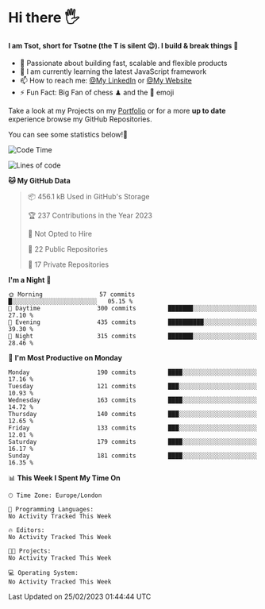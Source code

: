 # Hi there :raised_hand_with_fingers_splayed:
#### I am Tsot, short for Tsotne (the T is silent :wink:). I build & break things :space_invader:
- :telescope: Passionate about building fast, scalable and flexible products
- :seedling: I am currently learning the latest JavaScript framework 
- :mailbox: How to reach me: [@My LinkedIn](https://www.linkedin.com/in/tsotne-gvadzabia/) or [@My Website](https://tsotne.co.uk/contact)
- :zap: Fun Fact: Big Fan of chess ♟ and the 👾 emoji

Take a look at my Projects on my [Portfolio](https://tsotne.co.uk/) or for a more **up to date** experience browse my GitHub Repositories.

You can see some statistics below!:space_invader:
<!--START_SECTION:waka-->
![Code Time](http://img.shields.io/badge/Code%20Time-761%20hrs%202%20mins-blue)

![Lines of code](https://img.shields.io/badge/From%20Hello%20World%20I%27ve%20Written-2.2%20million%20lines%20of%20code-blue)

**🐱 My GitHub Data** 

> 📦 456.1 kB Used in GitHub's Storage 
 > 
> 🏆 237 Contributions in the Year 2023
 > 
> 🚫 Not Opted to Hire
 > 
> 📜 22 Public Repositories 
 > 
> 🔑 17 Private Repositories 
 > 
**I'm a Night 🦉** 

```text
🌞 Morning                57 commits          █░░░░░░░░░░░░░░░░░░░░░░░░   05.15 % 
🌆 Daytime                300 commits         ███████░░░░░░░░░░░░░░░░░░   27.10 % 
🌃 Evening                435 commits         ██████████░░░░░░░░░░░░░░░   39.30 % 
🌙 Night                  315 commits         ███████░░░░░░░░░░░░░░░░░░   28.46 % 
```
📅 **I'm Most Productive on Monday** 

```text
Monday                   190 commits         ████░░░░░░░░░░░░░░░░░░░░░   17.16 % 
Tuesday                  121 commits         ███░░░░░░░░░░░░░░░░░░░░░░   10.93 % 
Wednesday                163 commits         ████░░░░░░░░░░░░░░░░░░░░░   14.72 % 
Thursday                 140 commits         ███░░░░░░░░░░░░░░░░░░░░░░   12.65 % 
Friday                   133 commits         ███░░░░░░░░░░░░░░░░░░░░░░   12.01 % 
Saturday                 179 commits         ████░░░░░░░░░░░░░░░░░░░░░   16.17 % 
Sunday                   181 commits         ████░░░░░░░░░░░░░░░░░░░░░   16.35 % 
```


📊 **This Week I Spent My Time On** 

```text
🕑︎ Time Zone: Europe/London

💬 Programming Languages: 
No Activity Tracked This Week

🔥 Editors: 
No Activity Tracked This Week

🐱‍💻 Projects: 
No Activity Tracked This Week

💻 Operating System: 
No Activity Tracked This Week
```


 Last Updated on 25/02/2023 01:44:44 UTC
<!--END_SECTION:waka-->
